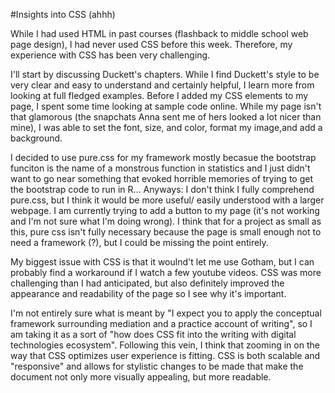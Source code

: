 #Insights into CSS (ahhh)

While I had used HTML in past courses (flashback to middle school web page design), I had never used CSS before this week. Therefore, my experience with CSS has been very challenging.

I'll start by discussing Duckett's chapters. While I find Duckett's style to be very clear and easy to understand and certainly helpful, I learn more from looking at full fledged examples. Before I added my CSS elements to my page, I spent some time looking at sample code online. While my page isn't that glamorous (the snapchats Anna sent me of hers looked a lot nicer than mine), I was able to set the font, size, and color, format my image,and add a background. 

I decided to use pure.css for my framework mostly becasue the bootstrap funciton is the name of a monstrous function in statistics and I just didn't want to go near something that evoked horrible memories of trying to get the bootstrap code to run in R... Anyways: I don't think I fully comprehend pure.css, but I think it would be more useful/ easily understood with a larger webpage. I am currently trying to add a button to my page (it's not working and I'm not sure what I'm doing wrong). I think that for a project as small as this, pure css isn't fully necessary because the page is small enough not to need a framework (?), but I could be missing the point entirely.

My biggest issue with CSS is that it woulnd't let me use Gotham, but I can probably find a workaround if I watch a few youtube videos. CSS was more challenging than I had anticipated, but also definitely improved the appearance and readability of the page so I see why it's important. 

I'm not entirely sure what is meant by "I expect you to apply the conceptual framework surrounding mediation and a practice account of writing", so I am taking it as a sort of "how does CSS fit into the writing with digital technologies ecosystem". Following this vein, I think that zooming in on the way that CSS optimizes user experience is fitting. CSS is both scalable and "responsive" and allows for stylistic changes to be made that make the document not only more visually appealing, but more readable.
